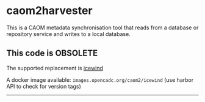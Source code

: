 # caom2harvester

This is a CAOM metadata synchronisation tool that reads from a database or repository service and
writes to a local database.

## This code is OBSOLETE
The supported replacement is [icewind](https://github.com/opencadc/caom2db/tree/master/icewind)

A docker image available: `images.opencadc.org/caom2/icewind` (use harbor API to check for version tags)

---
